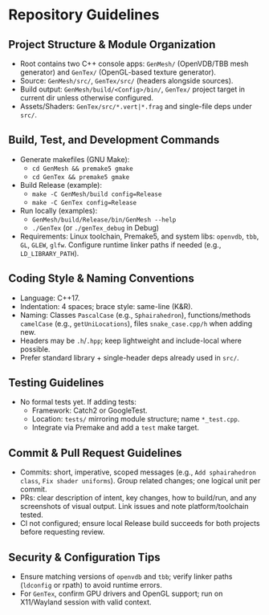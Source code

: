 # Repository Guidelines

## Project Structure & Module Organization
- Root contains two C++ console apps: `GenMesh/` (OpenVDB/TBB mesh generator) and `GenTex/` (OpenGL-based texture generator).
- Source: `GenMesh/src/`, `GenTex/src/` (headers alongside sources).
- Build output: `GenMesh/build/<Config>/bin/`, `GenTex/` project target in current dir unless otherwise configured.
- Assets/Shaders: `GenTex/src/*.vert|*.frag` and single-file deps under `src/`.

## Build, Test, and Development Commands
- Generate makefiles (GNU Make):
  - `cd GenMesh && premake5 gmake`
  - `cd GenTex && premake5 gmake`
- Build Release (example):
  - `make -C GenMesh/build config=Release`
  - `make -C GenTex config=Release`
- Run locally (examples):
  - `GenMesh/build/Release/bin/GenMesh --help`
  - `./GenTex` (or `./genTex_debug` in Debug)
- Requirements: Linux toolchain, Premake5, and system libs: `openvdb`, `tbb`, `GL`, `GLEW`, `glfw`. Configure runtime linker paths if needed (e.g., `LD_LIBRARY_PATH`).

## Coding Style & Naming Conventions
- Language: C++17.
- Indentation: 4 spaces; brace style: same-line (K&R).
- Naming: Classes `PascalCase` (e.g., `Sphairahedron`), functions/methods `camelCase` (e.g., `getUniLocations`), files `snake_case.cpp/h` when adding new.
- Headers may be `.h`/`.hpp`; keep lightweight and include-local where possible.
- Prefer standard library + single-header deps already used in `src/`.

## Testing Guidelines
- No formal tests yet. If adding tests:
  - Framework: Catch2 or GoogleTest.
  - Location: `tests/` mirroring module structure; name `*_test.cpp`.
  - Integrate via Premake and add a `test` make target.

## Commit & Pull Request Guidelines
- Commits: short, imperative, scoped messages (e.g., `Add sphairahedron class`, `Fix shader uniforms`). Group related changes; one logical unit per commit.
- PRs: clear description of intent, key changes, how to build/run, and any screenshots of visual output. Link issues and note platform/toolchain tested.
- CI not configured; ensure local Release build succeeds for both projects before requesting review.

## Security & Configuration Tips
- Ensure matching versions of `openvdb` and `tbb`; verify linker paths (`ldconfig` or rpath) to avoid runtime errors.
- For `GenTex`, confirm GPU drivers and OpenGL support; run on X11/Wayland session with valid context.


